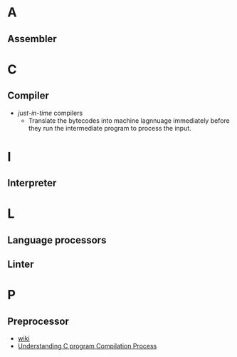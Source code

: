 # A 
## Assembler
# C
## Compiler
- *just-in-time* compilers
  - Translate the bytecodes into machine lagnnuage immediately before they run the intermediate program to process the input.
# I 
## Interpreter
# L
## Language processors
## Linter

# P
## Preprocessor
- [wiki](https://en.wikipedia.org/wiki/Preprocessor)
- [Understanding C program Compilation Process](https://www.youtube.com/watch?v=VDslRumKvRA)